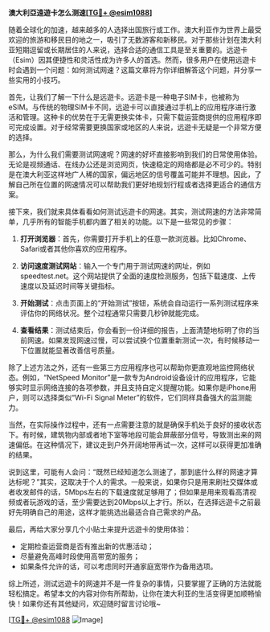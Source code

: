 **澳大利亞遠遊卡怎么测速[[TG💪+ @esim1088](https://t.me/s/esim1088)]**

随着全球化的加速，越来越多的人选择出国旅行或工作。澳大利亚作为世界上最受欢迎的旅游和移民目的地之一，吸引了无数游客和新移民。对于那些计划在澳大利亚短期逗留或长期居住的人来说，选择合适的通信工具是至关重要的。远遊卡（Esim）因其便捷性和灵活性成为许多人的首选。然而，很多用户在使用远遊卡时会遇到一个问题：如何测试网速？这篇文章将为你详细解答这个问题，并分享一些实用的小技巧。

首先，让我们了解一下什么是远遊卡。远遊卡是一种电子SIM卡，也被称为eSIM。与传统的物理SIM卡不同，远遊卡可以直接通过手机上的应用程序进行激活和管理。这种卡的优势在于无需更换实体卡，只需下载运营商提供的应用程序即可完成设置。对于经常需要更换国家或地区的人来说，远遊卡无疑是一个非常方便的选择。

那么，为什么我们需要测试网速呢？网速的好坏直接影响到我们的日常使用体验。无论是视频通话、在线办公还是浏览网页，快速稳定的网络都是必不可少的。特别是在澳大利亚这样地广人稀的国家，偏远地区的信号覆盖可能并不理想。因此，了解自己所在位置的网速情况可以帮助我们更好地规划行程或者选择更适合的通信方案。

接下来，我们就来具体看看如何测试远遊卡的网速。其实，测试网速的方法非常简单，几乎所有的智能手机都内置了相关的功能。以下是一些常见的步骤：

1. **打开浏览器**：首先，你需要打开手机上的任意一款浏览器。比如Chrome、Safari或者其他你喜欢的应用程序。
   
2. **访问速度测试网站**：输入一个专门用于测试网速的网址，例如speedtest.net。这个网站提供了全面的速度检测服务，包括下载速度、上传速度以及延迟时间等关键指标。

3. **开始测试**：点击页面上的“开始测试”按钮，系统会自动运行一系列测试程序来评估你的网络状况。整个过程通常只需要几秒钟就能完成。

4. **查看结果**：测试结束后，你会看到一份详细的报告，上面清楚地标明了你的当前网速。如果发现网速过慢，可以尝试换个位置重新测试一次，有时候移动一下位置就能显著改善信号质量。

除了上述方法之外，还有一些第三方应用程序也可以帮助你更直观地监控网络状态。例如，“NetSpeed Monitor”是一款专为Android设备设计的应用程序，它能够实时显示网络连接的各项参数，并且支持自定义提醒功能。如果你是iPhone用户，则可以选择类似“Wi-Fi Signal Meter”的软件，它们同样具备强大的监测能力。

当然，在实际操作过程中，还有一点需要注意的就是确保手机处于良好的接收状态下。有时候，建筑物内部或者地下室等地段可能会屏蔽部分信号，导致测出来的网速偏低。在这种情况下，建议走到户外开阔地带再试一次，这样可以获得更加准确的结果。

说到这里，可能有人会问：“既然已经知道怎么测速了，那到底什么样的网速才算达标呢？”其实，这取决于个人的需求。一般来说，如果你只是用来刷社交媒体或者收发邮件的话，5Mbps左右的下载速度就足够用了；但如果是用来观看高清视频或者玩游戏的话，至少需要达到20Mbps以上才行。所以，在选择远遊卡之前最好先明确自己的用途，这样才能挑选出最适合自己需求的产品。

最后，再给大家分享几个小贴士来提升远遊卡的使用体验：
- 定期检查运营商是否有推出新的优惠活动；
- 尽量避免高峰时段使用高带宽的服务；
- 如果条件允许的话，可以考虑同时开通家庭宽带作为备用选项。

综上所述，测试远遊卡的网速并不是一件复杂的事情，只要掌握了正确的方法就能轻松搞定。希望本文的内容对你有所帮助，让你在澳大利亚的生活变得更加顺畅愉快！如果你还有其他疑问，欢迎随时留言讨论哦~

[[TG💪+ @esim1088](https://t.me/s/esim1088) ![Image](https://i.postimg.cc/4NQfJmqS/Snipaste-2025-05-13-00-14-12.png)]